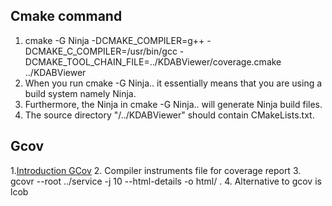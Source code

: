 ## Cmake command

1. cmake -G Ninja -DCMAKE_COMPILER=g++ -DCMAKE_C_COMPILER=/usr/bin/gcc -DCMAKE_TOOL_CHAIN_FILE=../KDABViewer/coverage.cmake ../KDABViewer
2. When you run cmake -G Ninja.. it essentially means that you are using a build system namely Ninja.
3. Furthermore, the Ninja in cmake -G Ninja.. will generate Ninja build files.
4. The source directory "/../KDABViewer" should contain CMakeLists.txt.

## Gcov
1.[Introduction GCov](https://github.com/vikasnagpaliitd/linux-prog-tools/blob/master/gcov_notes.pdf)
2. Compiler instruments file for coverage report
3. gcovr --root ../service -j 10 --html-details -o html/ .
4. Alternative to gcov is lcob

   
